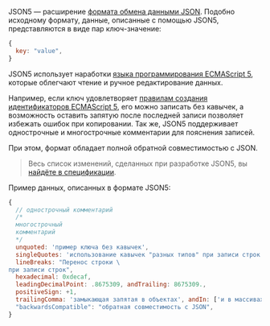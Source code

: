 JSON5 — расширение [формата обмена данными JSON](https://example.com). Подобно исходному формату, данные, описанные с помощью JSON5, представляются в виде пар ключ-значение:

```js
{
  key: "value",
}
```

JSON5 использует наработки [языка программирования ECMAScript 5](https://example.com), которые облегчают чтение и ручное редактирование данных.

Например, если ключ удовлетворяет [правилам создания идентификаторов ECMAScript 5](https://example.com), его можно записать без кавычек, а возможность оставить запятую после последней записи позволяет избежать ошибок при копировании. Так же, JSON5 поддерживает однострочные и многострочные комментарии для пояснения записей.

При этом, формат обладает полной обратной совместимостью с JSON. 

>Весь список изменений, сделанных при разработке JSON5, вы [найдёте в спецификации](https://json5.org/). 

Пример данных, описанных в формате JSON5:

```js
{
  // однострочный комментарий
  /*
  многострочный
  комментарий
  */
  unquoted: 'пример ключа без кавычек',
  singleQuotes: 'использование кавычек "разных типов" при записи строк',
  lineBreaks: "Перенос строки \
при записи строк",
  hexadecimal: 0xdecaf,
  leadingDecimalPoint: .8675309, andTrailing: 8675309.,
  positiveSign: +1,
  trailingComma: 'замыкающая запятая в объектах', andIn: ['и в массивах',],
  "backwardsCompatible": "обратная совместимость с JSON",
}
```